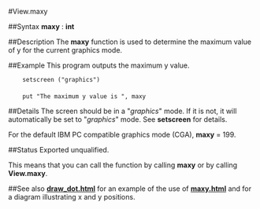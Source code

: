 
#View.maxy

##Syntax
**maxy** : **int**


##Description
The **maxy** function is used to determine the maximum value of y for the current graphics mode.


##Example
This program outputs the maximum y value.

        setscreen ("graphics")
        
        put "The maximum y value is ", maxy
##Details
The screen should be in a "_graphics_" mode. If it is not, it will automatically be set to "_graphics_" mode. See **setscreen** for details.

For the default IBM PC compatible graphics mode (CGA), **maxy** = 199.


##Status
Exported unqualified.

This means that you can call the function by calling **maxy** or by calling **View.maxy**.


##See also
**[draw_dot.html](Draw.Dot)** for an example of the use of **[maxy.html](maxy)** and for a diagram illustrating x and y positions. 

